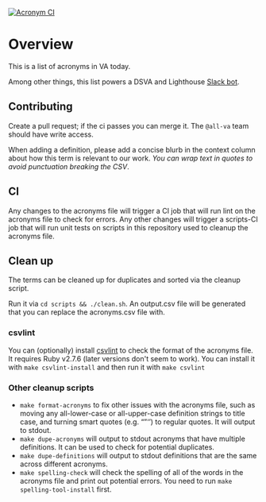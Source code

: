 [![Acronym CI](https://github.com/department-of-veterans-affairs/acronyms/actions/workflows/acronym-ci.yml/badge.svg)](https://github.com/department-of-veterans-affairs/acronyms/actions/workflows/acronym-ci.yml)
# Overview

This is a list of acronyms in VA today.

Among other things, this list powers a DSVA and Lighthouse [Slack bot](https://github.com/department-of-veterans-affairs/wtf-bot).

## Contributing

Create a pull request; if the ci passes you can merge it. The `@all-va` team should have write access.

When adding a definition, please add a concise blurb in the context column about how this term is relevant to our work. _You can wrap text in quotes to avoid punctuation breaking the CSV_. 

## CI
Any changes to the acronyms file will trigger a CI job that will run lint on the acronyms file to check for errors.
Any other changes will trigger a scripts-CI job that will run unit tests on scripts in this repository used to cleanup the acronyms file.

## Clean up
The terms can be cleaned up for duplicates and sorted via the cleanup script.

Run it via `cd scripts && ./clean.sh`. An output.csv file will be generated that you can replace the acronyms.csv file with.

### csvlint
You can (optionally) install [csvlint](https://github.com/theodi/csvlint.rb) to check the format of the acronyms file. It requires Ruby v2.7.6 (later versions don't seem to work). You can install it with `make csvlint-install` and then run it with `make csvlint`

### Other cleanup scripts
* `make format-acronyms` to fix other issues with the acronyms file, such as moving any all-lower-case or all-upper-case definition strings to title case, and turning smart quotes (e.g. “”‘’) to regular quotes. It will output to stdout.
* `make dupe-acronyms` will output to stdout acronyms that have multiple definitions. It can be used to check for potential duplicates.
* `make dupe-definitions` will output to stdout definitions that are the same across different acronyms.
* `make spelling-check` will check the spelling of all of the words in the acronyms file and print out potential errors. You need to run `make spelling-tool-install` first.
